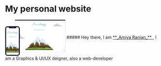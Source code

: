 # My personal website
 <img src="https://github.com/amiyapati/New-Web-not-responsive-/blob/main/comopnents/ll.svg" height="120" align="center" />
##### Hey there, I am <a href="https://www.instagram.com/amiya_ranjan._/?hl=en"> **_Amiya Ranjan_** </a>, I am a Graphics & UI/UX deigner, also a web-developer

